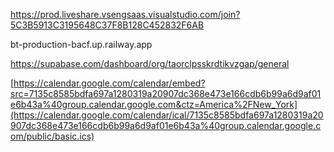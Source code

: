 https://prod.liveshare.vsengsaas.visualstudio.com/join?5C3B5913C3195648C37F8B128C452832F6AB


bt-production-bacf.up.railway.app

https://supabase.com/dashboard/org/taorclpsskrdtikvzgap/general

[https://calendar.google.com/calendar/embed?src=7135c8585bdfa697a1280319a20907dc368e473e166cdb6b99a6d9af01e6b43a%40group.calendar.google.com&ctz=America%2FNew_York](https://calendar.google.com/calendar/ical/7135c8585bdfa697a1280319a20907dc368e473e166cdb6b99a6d9af01e6b43a%40group.calendar.google.com/public/basic.ics)
